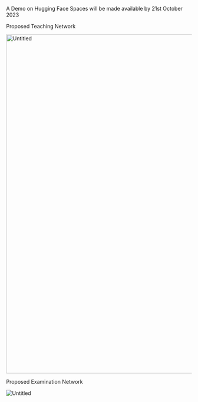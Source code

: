 A Demo on Hugging Face Spaces will be made available by 21st October 2023

Proposed Teaching Network

<img width="917" alt="Untitled" src="https://github.com/akash-mondal/VanguardEdu/assets/96812236/5d702da1-5c8e-48f7-b346-d60fa8399682">

Proposed Examination Network


![Untitled](https://github.com/akash-mondal/VanguardEdu/assets/96812236/351df019-5784-4ddd-ae58-585e45ce0a56)
